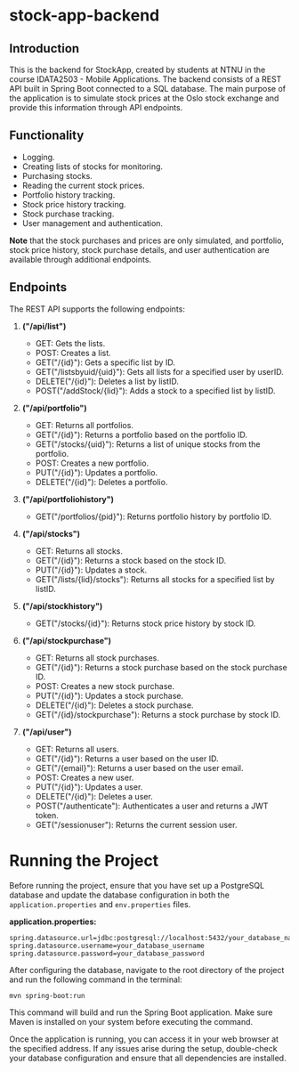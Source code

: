 # stock-app-backend

## Introduction
This is the backend for StockApp, created by students at NTNU in the course IDATA2503 - Mobile Applications. The backend consists of a REST API built in Spring Boot connected to a SQL database. The main purpose of the application is to simulate stock prices at the Oslo stock exchange and provide this information through API endpoints.

## Functionality
- Logging.
- Creating lists of stocks for monitoring.
- Purchasing stocks.
- Reading the current stock prices.
- Portfolio history tracking.
- Stock price history tracking.
- Stock purchase tracking.
- User management and authentication.

**Note** that the stock purchases and prices are only simulated, and portfolio, stock price history, stock purchase details, and user authentication are available through additional endpoints.

## Endpoints
The REST API supports the following endpoints:

1. **("/api/list")**
   - GET: Gets the lists.
   - POST: Creates a list.
   - GET("/{id}"): Gets a specific list by ID.
   - GET("/listsbyuid/{uid}"): Gets all lists for a specified user by userID.
   - DELETE("/{id}"): Deletes a list by listID.
   - POST("/addStock/{lid}"): Adds a stock to a specified list by listID.

2. **("/api/portfolio")**
   - GET: Returns all portfolios.
   - GET("/{id}"): Returns a portfolio based on the portfolio ID.
   - GET("/stocks/{uid}"): Returns a list of unique stocks from the portfolio.
   - POST: Creates a new portfolio.
   - PUT("/{id}"): Updates a portfolio.
   - DELETE("/{id}"): Deletes a portfolio.

3. **("/api/portfoliohistory")**
   - GET("/portfolios/{pid}"): Returns portfolio history by portfolio ID.

4. **("/api/stocks")**
   - GET: Returns all stocks.
   - GET("/{id}"): Returns a stock based on the stock ID.
   - PUT("/{id}"): Updates a stock.
   - GET("/lists/{lid}/stocks"): Returns all stocks for a specified list by listID.

5. **("/api/stockhistory")**
   - GET("/stocks/{id}"): Returns stock price history by stock ID.

6. **("/api/stockpurchase")**
   - GET: Returns all stock purchases.
   - GET("/{id}"): Returns a stock purchase based on the stock purchase ID.
   - POST: Creates a new stock purchase.
   - PUT("/{id}"): Updates a stock purchase.
   - DELETE("/{id}"): Deletes a stock purchase.
   - GET("/{id}/stockpurchase"): Returns a stock purchase by stock ID.

7. **("/api/user")**
   - GET: Returns all users.
   - GET("/{id}"): Returns a user based on the user ID.
   - GET("/{email}"): Returns a user based on the user email.
   - POST: Creates a new user.
   - PUT("/{id}"): Updates a user.
   - DELETE("/{id}"): Deletes a user.
   - POST("/authenticate"): Authenticates a user and returns a JWT token.
   - GET("/sessionuser"): Returns the current session user.


# Running the Project

Before running the project, ensure that you have set up a PostgreSQL database and update the database configuration in both the `application.properties` and `env.properties` files.

**application.properties:**
```properties
spring.datasource.url=jdbc:postgresql://localhost:5432/your_database_name
spring.datasource.username=your_database_username
spring.datasource.password=your_database_password
```

After configuring the database, navigate to the root directory of the project and run the following command in the terminal:
```shell
mvn spring-boot:run
```
This command will build and run the Spring Boot application. Make sure Maven is installed on your system before executing the command.

Once the application is running, you can access it in your web browser at the specified address. If any issues arise during the setup, double-check your database configuration and ensure that all dependencies are installed.